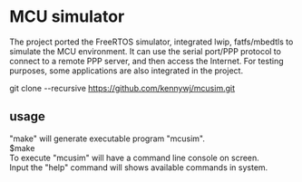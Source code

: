 # MCU simulator
The project ported the FreeRTOS simulator, integrated lwip, fatfs/mbedtls to simulate the MCU environment. It can use the serial port/PPP protocol to connect to a remote PPP server, and then access the Internet. For testing purposes, some applications are also integrated in the project.

git clone --recursive https://github.com/kennywj/mcusim.git

## usage
"make" will generate executable program "mcusim".  
  $make <br>
To execute "mcusim" will have a command line console on screen.  
Input the "help" command will shows available commands in system.  
